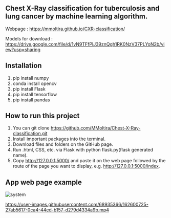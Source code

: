 ## Chest X-Ray classification for tuberculosis and lung cancer by machine learning algorithm. 
Webpage : https://mmoltira.github.io/CXR-classification/

Models for download : https://drive.google.com/file/d/1vN9TFfPlJ39znQgh1RK0NzV37PLYoN2b/view?usp=sharing

## Installation
   
   1. pip install numpy
   2. conda install opencv
   3. pip install Flask
   4. pip install tensorflow
   5. pip install pandas

## How to run this project
1. You can git clone https://github.com/MMoltira/Chest-X-Ray-classification.git
2. Install important packages into the terminal.
3. Download files and folders on the GitHub page.
4. Run .html, CSS, etc. via Flask with python flask.py(flask generated name).
5. Copy http://127.0.0.1:5000/ and paste it on the web page followed by the route of the page you want to display, e.g. http://127.0.0.1:5000/index.

## App web page example
![system](https://user-images.githubusercontent.com/68935366/162600708-55053fa1-2023-422a-850a-72a479ea6f0f.png)


https://user-images.githubusercontent.com/68935366/162600725-27ab5617-0ca4-44ed-b157-d279d4334a9b.mp4



